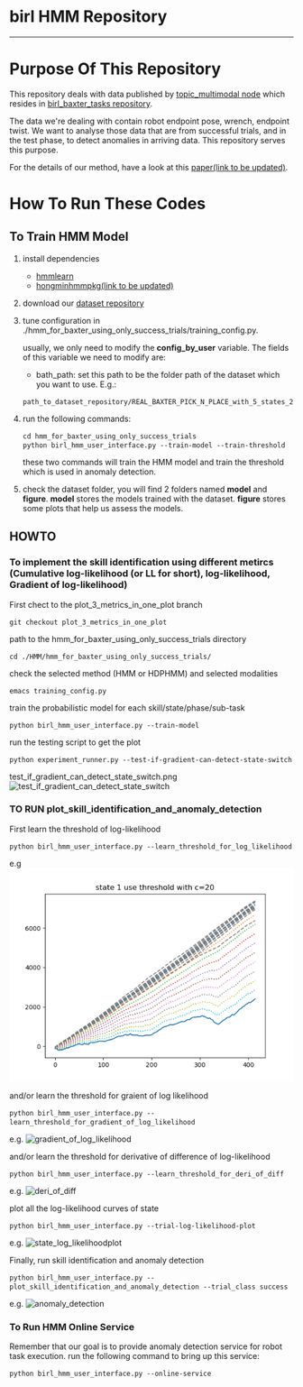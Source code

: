 # birl HMM Repository
---

# Purpose Of This Repository
This repository deals with data published by [topic_multimodal node](https://github.com/birlrobotics/birl_baxter_tasks/blob/master/scripts/real_task_common/real_topic_multimodal.py) which resides in [birl_baxter_tasks repository](https://github.com/birlrobotics/birl_baxter_tasks).

The data we're dealing with contain robot endpoint pose, wrench, endpoint twist. We want to analyse those data that are from successful trials, and in the test phase, to detect anomalies in arriving data. This repository serves this purpose.

For the details of our method, have a look at this [paper(link to be updated)]().


# How To Run These Codes
## To Train HMM Model

1. install dependencies
   - [hmmlearn](https://github.com/hmmlearn/hmmlearn) 
   - [hongminhmmpkg(link to be updated)]()
   
1. download our [dataset repository](https://github.com/sklaw/baxter_pick_and_place_data)

1. tune configuration in ./hmm_for_baxter_using_only_success_trials/training_config.py. 
    
    usually, we only need to modify the __config_by_user__ variable. The fields of this variable we need to modify are:
    - bath_path: set this path to be the folder path of the dataset which you want to use. E.g.:
    ```
    path_to_dataset_repository/REAL_BAXTER_PICK_N_PLACE_with_5_states_20170714
    ```

1. run the following commands:

    ```
    cd hmm_for_baxter_using_only_success_trials
    python birl_hmm_user_interface.py --train-model --train-threshold
    ```
    
    these two commands will train the HMM model and train the threshold which is used in anomaly detection.
    
1. check the dataset folder, you will find 2 folders named __model__ and __figure__. __model__ stores the models trained with the dataset. __figure__ stores some plots that help us assess the models.
     
## HOWTO

### To implement the skill identification using different metircs (Cumulative log-likelihood (or LL for short), log-likelihood, Gradient of log-likelihood)
First chect to the plot_3_metrics_in_one_plot branch
```
git checkout plot_3_metrics_in_one_plot
```
path to the hmm_for_baxter_using_only_success_trials directory
```
cd ./HMM/hmm_for_baxter_using_only_success_trials/
```
check the selected method (HMM or HDPHMM) and selected modalities
```
emacs training_config.py 
```
train the probabilistic model for each skill/state/phase/sub-task
```
python birl_hmm_user_interface.py --train-model
```
run the testing script to get the plot
```
python experiment_runner.py --test-if-gradient-can-detect-state-switch
```
test_if_gradient_can_detect_state_switch.png
![test_if_gradient_can_detect_state_switch](/home/birl_wu/Pictures/test_if_gradient_can_detect_state_switch_crop.png  "test_if_gradient_can_detect_state_switch")


### TO RUN plot_skill_identification_and_anomaly_detection
First learn the threshold of log-likelihood
```
python birl_hmm_user_interface.py --learn_threshold_for_log_likelihood
```
e.g 
![threshold_by_mean_and_std](./readme_figures/state1threshold_c20.png  "threshold_by_mean_and_std")

and/or learn the threshold for graient of log likelihood
```
python birl_hmm_user_interface.py --learn_threshold_for_gradient_of_log_likelihood
```
e.g.
![gradient_of_log_likelihood](/home/birl_wu/Pictures/state1.png  "gradient_of_log_likelihood")

and/or learn the threshold for derivative of difference of log-likelihood
```
python birl_hmm_user_interface.py --learn_threshold_for_deri_of_diff
```
e.g.
![deri_of_diff](/home/birl_wu/Pictures/state1_deri_of_diff.png  "deri_of_diff")

plot all the log-likelihood curves of state
```
python birl_hmm_user_interface.py --trial-log-likelihood-plot
```
e.g.
![state_log_likelihoodplot](/home/birl_wu/Pictures/state1trial_log_likelihoodplot.png  "state_log_likelihoodplot")

Finally, run skill identification and anomaly detection
```
python birl_hmm_user_interface.py --plot_skill_identification_and_anomaly_detection --trial_class success
```
e.g.
![anomaly_detection](/home/birl_wu/Pictures/anomaly_detection.png  "anomaly_detection")
  
### To Run HMM Online Service

Remember that our goal is to provide anomaly detection service for robot task execution. run the following command to bring up this service:

```
python birl_hmm_user_interface.py --online-service
```
